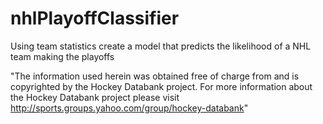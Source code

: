 # nhlPlayoffClassifier
Using team statistics create a model that predicts the likelihood of a NHL team making the playoffs

"The information used herein was obtained free of charge from and is copyrighted by the Hockey Databank project. For more information about the Hockey Databank project please visit http://sports.groups.yahoo.com/group/hockey-databank"
